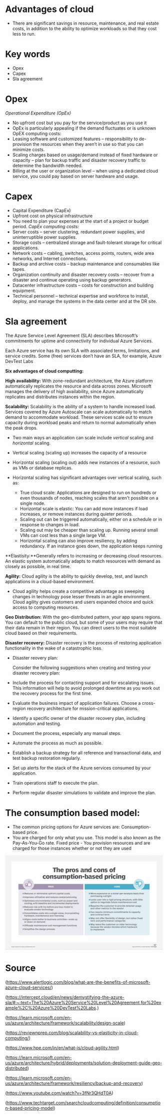 
# Advantages of cloud

- There are significant savings in resource, maintenance, and real estate costs, in addition to the ability to optimize workloads so that they cost less to run.

# Key words

- Opex
- Capex
- Sla agreement

# Opex
*Operational Expenditure (OpEx)*
- No upfront cost but you pay for the service/product as you use it
- OpEx is particularly appealing if the demand fluctuates or is unknown
OpEX computing costs:
- Leasing software and customized features –  responsibility to de-provision the resources when they aren’t in use so that you can minimize costs.
- Scaling charges based on usage/demand instead of fixed hardware or capacity – plan for backup traffic and disaster recovery traffic to determine the bandwidth needed.
- Billing at the user or organization level – when using a dedicated cloud service, you could pay based on server hardware and usage.

# Capex

- Capital Expenditure (CapEx)
- Upfront cost on physical infrastructure
- You need to plan your expenses at the start of a project or budget period.
*CapEx computing costs:*
 - Server costs – server clustering, redundant power supplies, and uninterruptible power supplies.
 - Storage costs – centralized storage and fault-tolerant storage for critical applications.
 - Network costs – cabling, switches, access points, routers, wide area networks, and Internet connections.
 - Backup and archive costs – backup maintenance and consumables like tapes.
 - Organization continuity and disaster recovery costs – recover from a disaster and continue operating using backup generators.
- Datacenter infrastructure costs – costs for construction and building equipment.
- Technical personnel – technical expertise and workforce to install, deploy, and manage the systems in the data center and at the DR site.

# Sla agreement
The Azure Service Level Agreement (SLA) describes Microsoft’s commitments for uptime and connectivity for individual Azure Services.

Each Azure service has its own SLA with associated terms, limitations, and service credits. Some (free) services don’t have an SLA, for example, Azure DevTest Labs

**Six advantages of cloud computting:**

**High availability:** With zone-redundant architecture, the Azure platform automatically replicates the resource and data across zones. Microsoft manages the delivery of high availability, since Azure automatically replicates and distributes instances within the region.

**Scalability:** Scalability is the ability of a system to handle increased load. Services covered by Azure Autoscale can scale automatically to match demand to accommodate workload. These services scale out to ensure capacity during workload peaks and return to normal automatically when the peak drops.
   
   - Two main ways an application can scale include *vertical* scaling and *horizontal* scaling.
   
   - Vertical scaling (scaling up) increases the capacity of a resource

   -  Horizontal scaling (scaling out) adds new instances of a resource, such as VMs or database replicas.

   - Horizontal scaling has significant advantages over vertical scaling, such as:

      - True cloud scale: Applications are designed to run on hundreds or even thousands of nodes, reaching scales that aren't possible on a single node.
      - Horizontal scale is elastic: You can add more instances if load increases, or remove instances during quieter periods.
      - Scaling out can be triggered automatically, either on a schedule or in response to changes in load.
      - Scaling out may be cheaper than scaling up. Running several small VMs can cost less than a single large VM.
      - Horizontal scaling can also improve resiliency, by adding redundancy. If an instance goes down, the application keeps running 

**Elastisity:**Generally refers to increasing or decreasing cloud resources. An elastic system automatically adapts to match resources with demand as closely as possible, in real time.

**Agility:** Cloud agility is the ability to quickly develop, test, and launch applications in a cloud-based environment.

- Cloud agility helps create a competitive advantage as sweeping changes in technology pose lesser threats in an agile environment. Cloud agility gives customers and users expanded choice and quick access to computing resources.

**Geo Distribution:** With the geo-distributed pattern, your app spans regions. You can default to the public cloud, but some of your users may require that their data remain in their region. You can direct users to the most suitable cloud based on their requirements.


**Disaster recovery:** Disaster recovery is the process of restoring application functionality in the wake of a catastrophic loss.

  - Disaster reovery plan:

      Consider the following suggestions when creating and testing your disaster recovery plan:

- Include the process for contacting support and for escalating issues. This information will help to avoid prolonged downtime as you work out the recovery process for the first time.
- Evaluate the business impact of application failures.
Choose a cross-region recovery architecture for mission-critical applications.
- Identify a specific owner of the disaster recovery plan, including automation and testing.
- Document the process, especially any manual steps.
- Automate the process as much as possible.
- Establish a backup strategy for all reference and transactional data, and test backup restoration regularly.
- Set up alerts for the stack of the Azure services consumed by your application.
- Train operations staff to execute the plan.
- Perform regular disaster simulations to validate and improve the plan.

# The consumption based model:

- The common pricing options for Azure services are: Consumption-based price.
- You are charged for only what you use. This model is also known as the Pay-As-You-Go rate. Fixed price - You provision resources and are charged for those instances whether or not they are used

![alt test](../00_includes/Azure1week5/consumptionprosandcons.png "consumptionprosandcons.png")


# Source

(https://www.alertlogic.com/blog/what-are-the-benefits-of-microsoft-azure-cloud-services/)

(https://intercept.cloud/en/news/demystifying-the-azure-sla/#:~:text=The%20Azure%20Service%20Level%20Agreement,for%20example%2C%20Azure%20DevTest%20Labs.)

(https://learn.microsoft.com/en-us/azure/architecture/framework/scalability/design-scale)

(https://reviewnprep.com/blog/scalability-vs-elasticity-in-cloud-computing/)

(https://www.hpe.com/in/en/what-is/cloud-agility.html)

(https://learn.microsoft.com/en-us/azure/architecture/hybrid/deployments/solution-deployment-guide-geo-distributed)

(https://learn.microsoft.com/en-us/azure/architecture/framework/resiliency/backup-and-recovery)

(https://www.youtube.com/watch?v=3fNr3QHdT0A)

(https://www.techtarget.com/searchcloudcomputing/definition/consumption-based-pricing-model)


